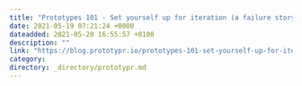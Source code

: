 ```yaml
---
title: "Prototypes 101 - Set yourself up for iteration (a failure story)"
date: 2021-05-19 07:21:24 +0000
dateadded: 2021-05-20 16:55:57 +0100
description: ""
link: "https://blog.prototypr.io/prototypes-101-set-yourself-up-for-iteration-a-failure-story-498ae9733f74?source=rss----eb297ea1161a---4"
category:
directory: _directory/prototypr.md
---
```

